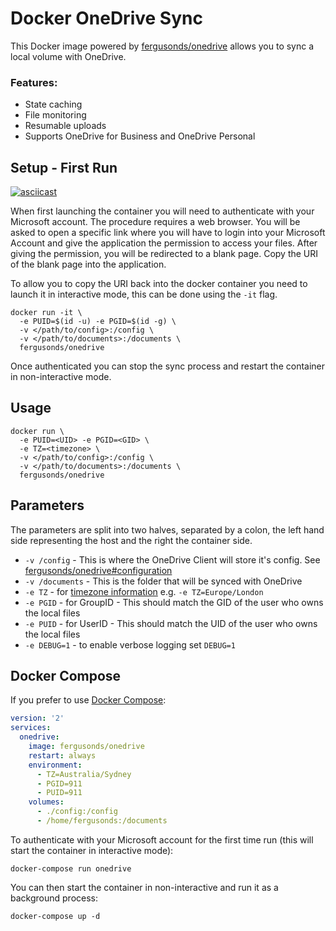 # Docker OneDrive Sync

This Docker image powered by [fergusonds/onedrive](https://github.com/fergusonds/onedrive) allows you to sync a local volume with OneDrive.

### Features:

* State caching
* File monitoring
* Resumable uploads
* Supports OneDrive for Business and OneDrive Personal

## Setup - First Run

[![asciicast](https://asciinema.org/a/jUXikuR4MHHHTgLBypWDKB6Vu.png)](https://asciinema.org/a/jUXikuR4MHHHTgLBypWDKB6Vu)

When first launching the container you will need to authenticate with your Microsoft account. The procedure requires a web browser. You will be asked to open a specific link where you will have to login into your Microsoft Account and give the application the permission to access your files. After giving the permission, you will be redirected to a blank page. Copy the URI of the blank page into the application.

To allow you to copy the URI back into the docker container you need to launch it in interactive mode, this can be done using the `-it` flag.


```shell
docker run -it \
  -e PUID=$(id -u) -e PGID=$(id -g) \
  -v </path/to/config>:/config \
  -v </path/to/documents>:/documents \
  fergusonds/onedrive
```

Once authenticated you can stop the sync process and restart the container in non-interactive mode.

## Usage

```shell
docker run \
  -e PUID=<UID> -e PGID=<GID> \
  -e TZ=<timezone> \
  -v </path/to/config>:/config \
  -v </path/to/documents>:/documents \
  fergusonds/onedrive
```

## Parameters

The parameters are split into two halves, separated by a colon, the left hand side representing the host and the right the container side.

* `-v /config` - This is where the OneDrive Client will store it's config. See [fergusonds/onedrive#configuration](https://github.com/fergusonds/onedrive#configuration)
* `-v /documents` - This is the folder that will be synced with OneDrive
* `-e TZ` - for [timezone information](https://en.wikipedia.org/wiki/List_of_tz_database_time_zones) e.g. `-e TZ=Europe/London`
* `-e PGID` - for GroupID - This should match the GID of the user who owns the local files
* `-e PUID` - for UserID - This should match the UID of the user who owns the local files
* `-e DEBUG=1` - to enable verbose logging set `DEBUG=1`

## Docker Compose

If you prefer to use [Docker Compose](https://docs.docker.com/compose/):

```yml
version: '2'
services:
  onedrive:
    image: fergusonds/onedrive
    restart: always
    environment:
      - TZ=Australia/Sydney
      - PGID=911
      - PUID=911
    volumes:
      - ./config:/config
      - /home/fergusonds:/documents
```

To authenticate with your Microsoft account for the first time run (this will start the container in interactive mode):

```
docker-compose run onedrive
```

You can then start the container in non-interactive and run it as a background process:

```
docker-compose up -d
```
